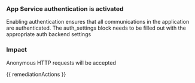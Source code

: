 
### App Service authentication is activated

Enabling authentication ensures that all communications in the application are authenticated. The auth_settings block needs to be filled out with the appropriate auth backend settings

### Impact
Anonymous HTTP requests will be accepted

<!-- DO NOT CHANGE -->
{{ remediationActions }}

